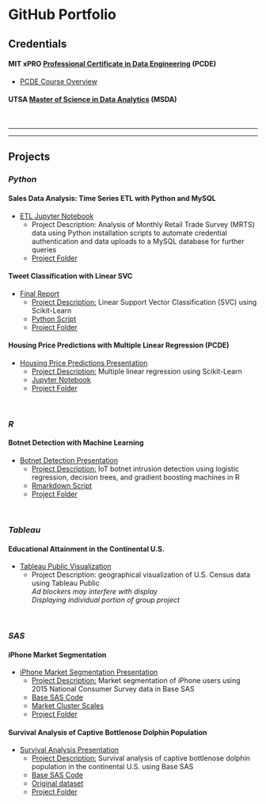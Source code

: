 # GitHub Portfolio

## Credentials

#### MIT xPRO <a href="https://xpro.mit.edu/courses/course-v1:xPRO+PCDEx/">Professional Certificate in Data Engineering</a> (PCDE)

* <a href="https://github.com/LaineGH6042/PCDE/blob/main/README.md">PCDE Course Overview</a>

#### UTSA <a href="https://future.utsa.edu/programs/master/data-analytics/">Master of Science in Data Analytics</a> (MSDA)
  
<br>  
  
---  
---

## Projects

### *Python*

#### Sales Data Analysis: Time Series ETL with Python and MySQL
* <a href="https://github.com/LaineGH6042/PCDE/blob/main/ETLwithMySQL/pcdeProject2_ETLwithMySQL.ipynb">ETL Jupyter Notebook</a>
  + Project Description: Analysis of Monthly Retail Trade Survey (MRTS) data using Python installation scripts to automate credential authentication and data uploads to a MySQL database for further queries  
  + <a href="https://github.com/LaineGH6042/PCDE/tree/main/ETLwithMySQL">Project Folder</a>  

#### Tweet Classification with Linear SVC
* <a href="https://github.com/LaineGH6042/Data-Projects/blob/main/Python%20Linear%20SVC%20Tweet%20Classification/TeamA_FinalProjectReport.pdf">Final Report</a>
  + <a href="https://github.com/LaineGH6042/Data-Projects/blob/main/Python%20Linear%20SVC%20Tweet%20Classification/Description">Project Description:</a> Linear Support Vector Classification (SVC) using Scikit-Learn  
  + <a href="https://github.com/LaineGH6042/Data-Projects/blob/main/Python%20Linear%20SVC%20Tweet%20Classification/final_project_wtxtpreds_1202.py">Python Script</a>  
  + <a href="https://github.com/LaineGH6042/Data-Projects/tree/main/Python%20Linear%20SVC%20Tweet%20Classification">Project Folder</a>  
    
#### Housing Price Predictions with Multiple Linear Regression (PCDE)  
* <a href="https://github.com/LaineGH6042/PCDE/blob/main/PythonLinearRegression/pcdeProject1_HousingPricePresentation.pptx">Housing Price Predictions Presentation</a>  
  + <a href="https://github.com/LaineGH6042/PCDE/blob/main/PythonLinearRegression/ProjectDescription">Project Description:</a> Multiple linear regression using Scikit-Learn
  + <a href="https://github.com/LaineGH6042/PCDE/blob/main/PythonLinearRegression/pcdeProject1_HousingPricePredictions.ipynb">Jupyter Notebook</a>  
  + <a href="https://github.com/LaineGH6042/PCDE/tree/main/PythonLinearRegression">Project Folder</a>  

<br>  

### *R*

#### Botnet Detection with Machine Learning  
* <a href="https://github.com/LaineGH6042/Data-Projects/blob/main/R%20GBM%20Botnet%20Classification/Botnet%20Detection%20Presentation_Beatty.pdf">Botnet Detection Presentation</a>
  + <a href="https://github.com/LaineGH6042/Data-Projects/blob/main/R%20GBM%20Botnet%20Classification/Description">Project Description:</a> IoT botnet intrusion detection using logistic regression, decision trees, and gradient boosting machines in R  
  + <a href="https://github.com/LaineGH6042/Data-Projects/blob/main/R%20GBM%20Botnet%20Classification/botnet_Rmarkdown.pdf">Rmarkdown Script</a>
  + <a href="https://github.com/LaineGH6042/Data-Projects/tree/main/R%20GBM%20Botnet%20Classification">Project Folder</a>
  
<br>  

### *Tableau*

#### Educational Attainment in the Continental U.S.
* <a href="https://public.tableau.com/app/profile/laine.beatty/viz/DataVizFinalProject_Pt1_Laine/Title">Tableau Public Visualization</a>
  + Project Description: geographical visualization of U.S. Census data using Tableau Public  
  _Ad blockers may interfere with display  
  Displaying individual portion of group project_  
  
<br>

### *SAS*  

#### iPhone Market Segmentation
* <a href="https://github.com/LaineGH6042/Data-Projects/blob/main/SAS%20Market%20Segmentation/iPhone%20Market%20Segmentation%20Presentation.pdf">iPhone Market Segmentation Presentation</a>  
  + <a href="https://github.com/LaineGH6042/Data-Projects/blob/main/SAS%20Market%20Segmentation/Description">Project Description:</a> Market segmentation of iPhone users using 2015 National Consumer Survey data in Base SAS
  + <a href="https://github.com/LaineGH6042/Data-Projects/blob/main/SAS%20Market%20Segmentation/Base%20SAS%20code.txt">Base SAS Code</a>  
  + <a href="https://github.com/LaineGH6042/Data-Projects/blob/main/SAS%20Market%20Segmentation/ClusterMeans.xlsx">Market Cluster Scales</a>
  + <a href="https://github.com/LaineGH6042/Data-Projects/tree/main/SAS%20Market%20Segmentation">Project Folder</a>
 
#### Survival Analysis of Captive Bottlenose Dolphin Population  
* <a href="https://github.com/LaineGH6042/Data-Projects/blob/main/SAS%20Survival%20Analysis/Survival%20Analysis%20Presentation.pdf">Survival Analysis Presentation</a>
  + <a href="https://github.com/LaineGH6042/Data-Projects/blob/main/SAS%20Survival%20Analysis/Description">Project Description:</a> Survival analysis of captive bottlenose dolphin population in the continental U.S. using Base SAS
  + <a href="https://github.com/LaineGH6042/Data-Projects/blob/main/SAS%20Survival%20Analysis/Bottlenose_SAScode.txt">Base SAS Code</a>
  + <a href="https://github.com/LaineGH6042/Data-Projects/blob/main/SAS%20Survival%20Analysis/allCetaceanData.csv">Original dataset</a>  
  + <a href="https://github.com/LaineGH6042/Data-Projects/tree/main/SAS%20Survival%20Analysis">Project Folder</a>  
  
